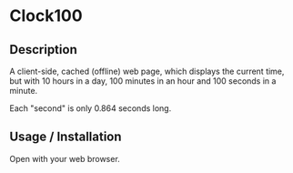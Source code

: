 # Clock100

## Description

A client-side, cached (offline) web page, which displays the current time, but with 10 hours in a day, 100 minutes in an hour and 100 seconds in a minute.

Each "second" is only 0.864 seconds long.

## Usage / Installation

Open with your web browser.
